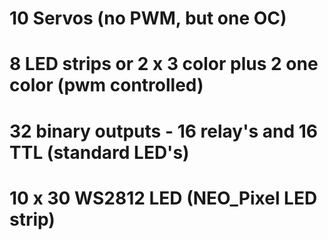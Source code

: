 # 10 Servos (no PWM, but one OC)
# 8 LED strips or 2 x 3 color plus 2 one color (pwm controlled)
# 32 binary outputs - 16 relay's and 16 TTL (standard LED's)
# 10 x 30 WS2812 LED (NEO_Pixel LED strip)